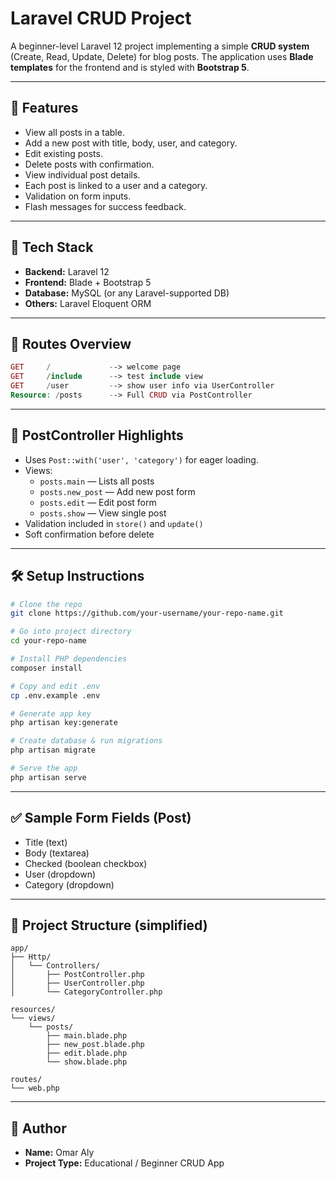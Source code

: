 # Laravel CRUD Project

A beginner-level Laravel 12 project implementing a simple **CRUD system** (Create, Read, Update, Delete) for blog posts. The application uses **Blade templates** for the frontend and is styled with **Bootstrap 5**.

---

## 🚀 Features

- View all posts in a table.
- Add a new post with title, body, user, and category.
- Edit existing posts.
- Delete posts with confirmation.
- View individual post details.
- Each post is linked to a user and a category.
- Validation on form inputs.
- Flash messages for success feedback.

---

## 🧱 Tech Stack

- **Backend:** Laravel 12
- **Frontend:** Blade + Bootstrap 5
- **Database:** MySQL (or any Laravel-supported DB)
- **Others:** Laravel Eloquent ORM

---

## 📂 Routes Overview

```php
GET     /             --> welcome page  
GET     /include      --> test include view  
GET     /user         --> show user info via UserController  
Resource: /posts      --> Full CRUD via PostController  
```

---

## 📄 PostController Highlights

- Uses `Post::with('user', 'category')` for eager loading.
- Views:
  - `posts.main` — Lists all posts
  - `posts.new_post` — Add new post form
  - `posts.edit` — Edit post form
  - `posts.show` — View single post
- Validation included in `store()` and `update()`
- Soft confirmation before delete

---

## 🛠 Setup Instructions

```bash
# Clone the repo
git clone https://github.com/your-username/your-repo-name.git

# Go into project directory
cd your-repo-name

# Install PHP dependencies
composer install

# Copy and edit .env
cp .env.example .env

# Generate app key
php artisan key:generate

# Create database & run migrations
php artisan migrate

# Serve the app
php artisan serve
```

---

## ✅ Sample Form Fields (Post)

- Title (text)
- Body (textarea)
- Checked (boolean checkbox)
- User (dropdown)
- Category (dropdown)

---

## 📁 Project Structure (simplified)

```
app/
├── Http/
│   └── Controllers/
│       ├── PostController.php
│       ├── UserController.php
│       └── CategoryController.php

resources/
└── views/
    └── posts/
        ├── main.blade.php
        ├── new_post.blade.php
        ├── edit.blade.php
        └── show.blade.php

routes/
└── web.php
```

---

## 👤 Author

- **Name:** Omar Aly
- **Project Type:** Educational / Beginner CRUD App


